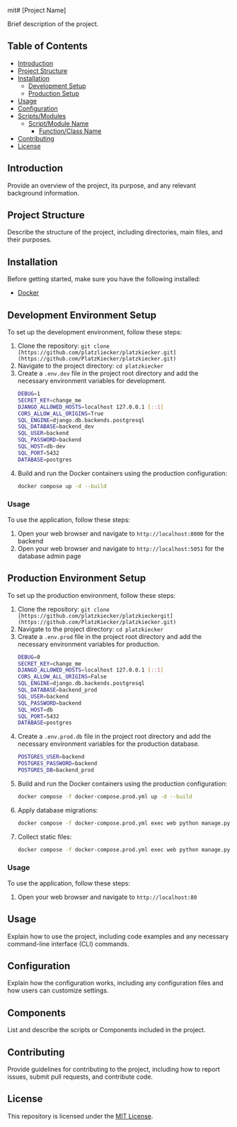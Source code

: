 mit# [Project Name]

Brief description of the project.

## Table of Contents

- [Introduction](#introduction)
- [Project Structure](#project-structure)
- [Installation](#installation)
    - [Development Setup](#development-environment-setup)
    - [Production Setup](#production-environment-setup)
- [Usage](#usage)
- [Configuration](#configuration)
- [Scripts/Modules](#scriptsmodules)
  - [Script/Module Name](#scriptmodule-name)
    - [Function/Class Name](#functionclass-name)
- [Contributing](#contributing)
- [License](#license)

## Introduction

Provide an overview of the project, its purpose, and any relevant background information.

## Project Structure

Describe the structure of the project, including directories, main files, and their purposes.

## Installation

Before getting started, make sure you have the following installed:

- [Docker](https://www.docker.com)

## Development Environment Setup

To set up the development environment, follow these steps:

1. Clone the repository: `git clone [https://github.com/platzliecker/platzkiecker.git](https://github.com/PlatzKiecker/platzkiecker.git)`
2. Navigate to the project directory: `cd platzkiecker`
3. Create a `.env.dev` file in the project root directory and add the necessary environment variables for development.
    ```bash
    DEBUG=1
    SECRET_KEY=change_me
    DJANGO_ALLOWED_HOSTS=localhost 127.0.0.1 [::1]
    CORS_ALLOW_ALL_ORIGINS=True
    SQL_ENGINE=django.db.backends.postgresql
    SQL_DATABASE=backend_dev
    SQL_USER=backend
    SQL_PASSWORD=backend
    SQL_HOST=db-dev
    SQL_PORT=5432
    DATABASE=postgres
    ```
4. Build and run the Docker containers using the production configuration:
    ```bash
    docker compose up -d --build
    ```

### Usage

To use the application, follow these steps:

1. Open your web browser and navigate to `http://localhost:8000` for the backend
2. Open your web browser and navigate to `http://localhost:5051` for the database admin page

## Production Environment Setup

To set up the production environment, follow these steps:
1. Clone the repository: `git clone [https://github.com/platzkiecker/platzkieckergit](https://github.com/PlatzKiecker/platzkiecker.git)`
2. Navigate to the project directory: `cd platzkiecker`
3. Create a `.env.prod` file in the project root directory and add the necessary environment variables for production.
    ```bash
    DEBUG=0
    SECRET_KEY=change_me
    DJANGO_ALLOWED_HOSTS=localhost 127.0.0.1 [::1]
    CORS_ALLOW_ALL_ORIGINS=False
    SQL_ENGINE=django.db.backends.postgresql
    SQL_DATABASE=backend_prod
    SQL_USER=backend
    SQL_PASSWORD=backend
    SQL_HOST=db
    SQL_PORT=5432
    DATABASE=postgres
    ```
4. Create a `.env.prod.db` file in the project root directory and add the necessary environment variables for the production database.
    ```bash
    POSTGRES_USER=backend
    POSTGRES_PASSWORD=backend
    POSTGRES_DB=backend_prod
    ```
5. Build and run the Docker containers using the production configuration:
    ```bash
    docker compose -f docker-compose.prod.yml up -d --build
    ```
6. Apply database migrations:
    ```bash
    docker compose -f docker-compose.prod.yml exec web python manage.py migrate --noinput
    ```
7. Collect static files:
    ```bash
    docker compose -f docker-compose.prod.yml exec web python manage.py collectstatic --no-input --clear
    ```

### Usage

To use the application, follow these steps:

1. Open your web browser and navigate to `http://localhost:80`

## Usage

Explain how to use the project, including code examples and any necessary command-line interface (CLI) commands.

## Configuration

Explain how the configuration works, including any configuration files and how users can customize settings.

## Components

List and describe the scripts or Components included in the project.

## Contributing

Provide guidelines for contributing to the project, including how to report issues, submit pull requests, and contribute code.

## License

This repository is licensed under the [MIT License](LICENSE).
